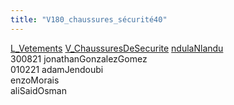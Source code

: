 ```yaml
---
title: "V180_chaussures_sécurité40"
---
```


[L_Vetements](notes/equipements/L_Vetements.md) [V_ChaussuresDeSecurite](notes/equipements/vetements/V_ChaussuresDeSecurite.md) [ndulaNlandu](notes/utilisateurs/beneficiaires/ndulaNlandu.md)\
300821 jonathanGonzalezGomez\
010221 adamJendoubi\
enzoMorais\
aliSaidOsman